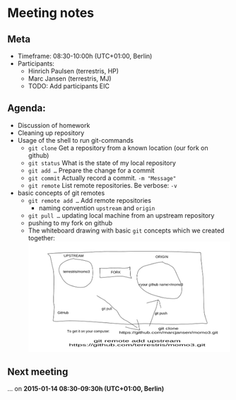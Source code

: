 # Meeting notes

## Meta

* Timeframe: 08:30-10:00h (UTC+01:00, Berlin)
* Participants:
  * Hinrich Paulsen (terrestris, HP)
  * Marc Jansen (terrestris, MJ)
  * TODO: Add participants EIC

## Agenda:

  * Discussion of homework
  * Cleaning up repository
  * Usage of the shell to run git-commands
    * `git clone` Get a repository from a known location (our fork on github)
    * `git status` What is the state of my local repository
    * `git add …` Prepare the change for a commit
    * `git commit` Actually record a commit. `-m "Message"`
    * `git remote` List remote repositories. Be verbose: `-v`
  * basic concepts of git remotes
    * `git remote add …` Add remote repositories
      * naming convention `upstream` and `origin`
    * `git pull …` updating local machine from an upstream repository
    * pushing to my fork on github
    * The whiteboard drawing with basic `git` concepts which we created together:
    ![whiteboard drawing with basic git concepts](whiteboard-drawing-git-concepts.png "whiteboard drawing with basic git concepts")

## Next meeting

… on **2015-01-14 08:30-09:30h (UTC+01:00, Berlin)**

